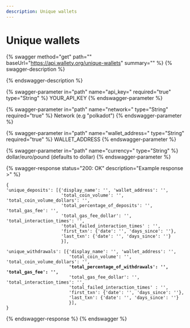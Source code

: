 ```yaml
---
description: Unique wallets
---
```


# Unique wallets

{% swagger method="get" path="" baseUrl="https://api.wallety.org/unique-wallets" summary="" %}
{% swagger-description %}

{% endswagger-description %}

{% swagger-parameter in="path" name="api_key=" required="true" type="String" %}
YOUR_API_KEY
{% endswagger-parameter %}

{% swagger-parameter in="path" name="network=" type="String" required="true" %}
Network (e.g "polkadot")
{% endswagger-parameter %}

{% swagger-parameter in="path" name="wallet_address=" type="String" required="true" %}
WALLET_ADDRESS
{% endswagger-parameter %}

{% swagger-parameter in="path" name="currency=" type="String" %}
dollar/euro/pound (defaults to dollar)
{% endswagger-parameter %}

{% swagger-response status="200: OK" description="Example response >" %}
<pre class="language-javascript"><code class="lang-javascript">{
'unique_deposits': [{'display_name': '', 'wallet_address': '', 
                     'total_coin_volume': '', 'total_coin_volume_dollars': '', 
                     'total_percentage_of_deposits': '', 'total_gas_fee': '', 
                     'total_gas_fee_dollar': '', 'total_interaction_times': '', 
                     'total_failed_interaction_times' : '', 
                     'first_txn': {'date': '', 'days_since': ''}, 
                     'last_txn': {'date': '', 'days_since': ''}
                     }], 

'unique_withdrawals': [{'display_name': '', 'wallet_address': '', 
                        'total_coin_volume': '', 'total_coin_volume_dollars': '', 
<strong>                        'total_percentage_of_withdrawals': '', 'total_gas_fee': '', 
</strong>                        'total_gas_fee_dollar': '', 'total_interaction_times': '', 
                        'total_failed_interaction_times' : '', 
                        'first_txn': {'date': '', 'days_since': ''}, 
                        'last_txn': {'date': '', 'days_since': ''}
                        }], 
}</code></pre>
{% endswagger-response %}
{% endswagger %}
